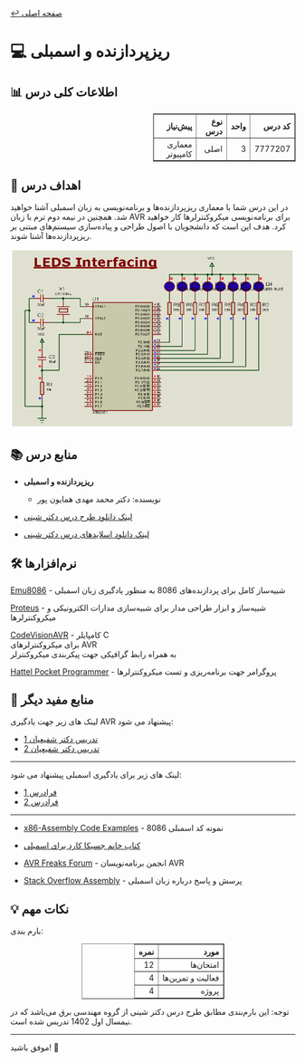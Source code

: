 [↩️ صفحه اصلی](/README.md)

# 💻 ریزپردازنده و اسمبلی
## 📊 اطلاعات کلی درس
<div style="direction: rtl;">
    <table align="center" border="1" style="text-align: right; border-collapse: collapse; width: 50%;">
        <thead>
            <tr>
                <th>کد درس</th>
                <th>واحد</th>
                <th>نوع درس</th>
                <th>پیش‌نیاز</th>
            </tr>
        </thead>
        <tbody>
            <tr>
                <td>7777207</td>
                <td>3</td>
                <td>اصلی</td>
                <td>معماری کامپیوتر</td>
            </tr>
        </tbody>
    </table>
</div>


## 🎯 اهداف درس
در این درس شما با معماری ریزپردازنده‌ها و برنامه‌نویسی به زبان اسمبلی آشنا خواهید شد. همچنین در نیمه دوم ترم با زبان AVR برای برنامه‌نویسی میکروکنترلرها کار خواهید کرد. هدف این است که دانشجویان با اصول طراحی و پیاده‌سازی سیستم‌های مبتنی بر ریزپردازنده‌ها آشنا شوند.

![Assembly Programming](تصاویر/led3.webp)

## 📚 منابع درس
- **ریزپردازنده و اسمبلی**
  - نویسنده: دکتر محمد مهدی همایون پور

- [ لینک دانلود طرح درس دکتر شینی](https://drive.google.com/file/d/1Y_LxroLmnXp5MqRIS5s_-5q1saBCBI3x/view?usp=drive_link)

- [لینک دانلود اسلایدهای درس دکتر شینی](https://drive.google.com/drive/folders/18w_EBYl5RS8YBcBBmKe3Ir9-r8sTQK3A?usp=drive_link)


## 🛠️ نرم‌افزارها

[Emu8086](https://p30download.ir/fa/entry/36259/emu8086) - شبیه‌ساز کامل برای پردازنده‌های 8086 به منظور یادگیری زبان اسمبلی

[Proteus](https://soft98.ir/software/engineering/3535-%D8%AF%D8%A7%D9%86%D9%84%D9%88%D8%AF-proteus.html) - شبیه‌ساز و ابزار طراحی مدار برای شبیه‌سازی مدارات الکترونیکی و میکروکنترلرها

[CodeVisionAVR](https://soft98.ir/tags/%D9%86%D8%B1%D9%85+%D8%A7%D9%81%D8%B2%D8%A7%D8%B1+codevisionavr/) -
 کامپایلر C <br>
  برای میکروکنترلرهای AVR <br>
   به همراه رابط گرافیکی جهت پیکربندی میکروکنترلر

[Hattel Pocket Programmer](https://dostanelectronic.com/view-download?id=14&download=%D9%88%D8%B1%DA%98%D9%86%20%D8%AC%D8%AF%DB%8C%D8%AF%20%D9%87%D8%A7%D8%AA%D9%84%20V%205.57) - پروگرامر جهت برنامه‌ریزی و تست میکروکنترلرها




## 🔗 منابع مفید دیگر

لینک های زیر جهت یادگیری 
AVR
 پیشنهاد می شود:

- [تدریس دکتر شفیعیان 1](https://www.aparat.com/v/b420tz0?playlist=863362)
- [تدریس دکتر شفیعیان 2](https://www.aparat.com/v/b21c7n2?playlist=278752)
---
لینک های زیر برای یادگیری اسمبلی پیشنهاد می شود:
- [فرادرس 1](https://faradars.org/courses/fvsft117-assembly-programming)
- [فرادرس 2](https://faradars.org/courses/fvee9901-design-of-microprocessor-systems-using-emu8086-and-codevisionavr)
---
- [x86-Assembly Code Examples](https://github.com/parsa-black/x86-Assembly) - نمونه کد اسمبلی 8086

- [کتاب خانم جسیکا کارد برای اسمبلی](https://github.com/hackclub/some-assembly-required)

- [AVR Freaks Forum](https://www.avrfreaks.net/) - انجمن برنامه‌نویسان AVR
- [Stack Overflow Assembly](https://stackoverflow.com/questions/tagged/assembly) - پرسش و پاسخ درباره زبان اسمبلی

## 💡 نکات مهم
بارم بندی:
<div align="center" style="direction: rtl;">
    <table border="1" style="text-align: right; width: 50%; margin: 0 auto; border-collapse: collapse;">
        <thead>
            <tr>
                <th>مورد</th>
                <th>نمره</th>
            </tr>
        </thead>
        <tbody>
            <tr>
                <td>امتحان‌ها</td>
                <td>12</td>
            </tr>
            <tr>
                <td>فعالیت و تمرین‌ها</td>
                <td>4</td>
            </tr>
            <tr>
                <td>پروژه</td>
                <td>4</td>
            </tr>
        </tbody>
    </table>
</div>

توجه: این بارم‌بندی مطابق طرح درس دکتر شینی از گروه مهندسی برق می‌باشد که در نیمسال اول 1402 تدریس شده است.

---

موفق باشید! 🚀
